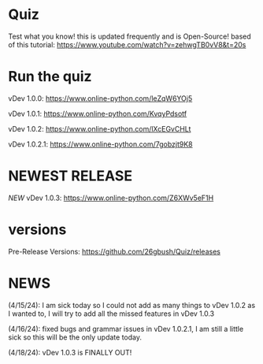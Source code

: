 # Quiz
Test what you know! this is updated frequently and is Open-Source! based of this tutorial: https://www.youtube.com/watch?v=zehwgTB0vV8&t=20s
# Run the quiz
vDev 1.0.0: https://www.online-python.com/leZqW6YOj5

vDev 1.0.1: https://www.online-python.com/KvqyPdsotf

vDev 1.0.2: https://www.online-python.com/lXcEGvCHLt

vDev 1.0.2.1: https://www.online-python.com/7gobzjt9K8
# NEWEST RELEASE
*NEW* vDev 1.0.3: https://www.online-python.com/Z6XWv5eF1H
# versions
Pre-Release Versions: https://github.com/26gbush/Quiz/releases
# NEWS
(4/15/24): I am sick today so I could not add as many things to vDev 1.0.2 as I wanted to, I will try to add all the missed features in vDev 1.0.3

(4/16/24): fixed bugs and grammar issues in vDev 1.0.2.1, I am still a little sick so this will be the only update today.

(4/18/24): vDev 1.0.3 is FINALLY OUT!
